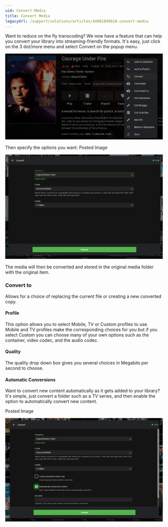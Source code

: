 ```yaml
---
uid: Convert-Media
title: Convert Media
legacyUrl: /support/solutions/articles/44001849018-convert-media
---
```


Want to reduce on the fly transcoding? We now have a feature that can help you convert your library into streaming-friendly formats. It's easy, just click on the 3 dot/more menu and select Convert on the popup menu.


![Convert Media1](images/server/convert-media1.png)
 



Then specify the options you want:
                                    Posted Image

 
![Convert Media2](images/server/convert-media2.png)

The media will then be converted and stored in the original media folder with the original item.



### Convert to

Allows for a choice of replacing the current file or creating a new converted copy.

#### Profile

This option allows you to select Mobile, TV or Custom profiles to use. Mobile and TV profiles make the corresponding choices for you but if you select Custom you can choose many of your own options such as the container, video codec, and the audio codec.



#### Quality

The quality drop down box gives you several choices in Megabits per second to choose.

#### Automatic Conversions
Want to convert new content automatically as it gets added to your library? It's simple, just convert a folder such as a TV series, and then enable the option to automatically convert new content.

 

Posted Image

 ![Convert Media3](images/server/convert-media3.png)